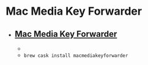 # Mac Media Key Forwarder
- [Mac Media Key Forwarder](http://milgra.com/mac-media-key-forwarder.html)
  - 
  - 
  - `brew cask install macmediakeyforwarder`
